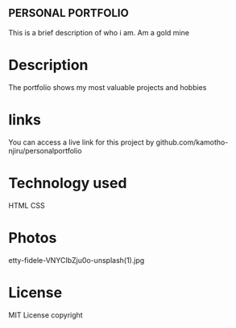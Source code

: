 ## PERSONAL PORTFOLIO
This is a brief description of who i am. Am a gold mine

# Description
The portfolio shows my most valuable projects and hobbies

 # links
 You can access a live link for this project by github.com/kamotho-njiru/personalportfolio

 # Technology used
 HTML
 CSS

 # Photos
etty-fidele-VNYCIbZju0o-unsplash(1).jpg

# License
MIT License copyright